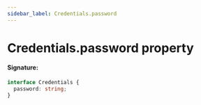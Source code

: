 ```yaml
---
sidebar_label: Credentials.password
---
```


# Credentials.password property

#### Signature:

```typescript
interface Credentials {
  password: string;
}
```

